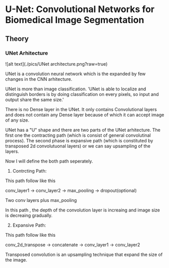 # U-Net: Convolutional Networks for Biomedical Image Segmentation

## Theory

### UNet Arhitecture

![alt text](./pics/UNet architecture.png?raw=true)

UNet is a convolution neural network which is the expanded by few changes in the CNN arhitecture.

UNet is more than image classification. 'UNet is able to localize and distinguish borders is by doing classification on every pixels, so input and output share the same size.'

There is no Dense layer in the UNet. It only contains Convolutional layers and does not contain any Dense layer because of which it can accept image of any size.

UNet has a "U" shape and there are two parts of the UNet arhitecture.
The first one the contracting path (which is consist of general convolutinal process).
The second phase is expansive path (which is constituted by transposed 2d convolutuonal layers) or we can say upsampling of the layers.

Now I will define the both path seperately.

1. Contrcting Path:

This path follow like this

conv_layer1 -> conv_layer2 -> max_pooling -> dropout(optional)

Two conv layers plus max_pooling

In this path , the depth of the convolution layer is increaing and image size is decreaing gradually.

2. Expansive Path:

This path follow like this

conv_2d_transpose -> concatenate -> conv_layer1 -> conv_layer2

Transposed convolution is an upsampling technique that expand the size of the image.
